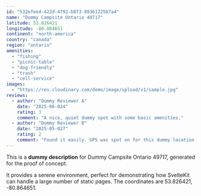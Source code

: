 ```yaml
---
id: "532efeed-422d-4792-b8f3-89361225b7a4"
name: "Dummy Campsite Ontario 49717"
latitude: 53.826421
longitude: -80.864651
continent: "north-america"
country: "canada"
region: "ontario"
amenities:
  - "fishing"
  - "picnic-table"
  - "dog-friendly"
  - "trash"
  - "cell-service"
images:
  - "https://res.cloudinary.com/demo/image/upload/v1/sample.jpg"
reviews:
  - author: "Dummy Reviewer A"
    date: "2025-06-024"
    rating: 3
    comment: "A nice, quiet dummy spot with some basic amenities."
  - author: "Dummy Reviewer B"
    date: "2025-05-027"
    rating: 2
    comment: "Found it easily. GPS was spot on for this dummy location."
---
```


This is a **dummy description** for Dummy Campsite Ontario 49717, generated for the proof of concept.

It provides a serene environment, perfect for demonstrating how SvelteKit can handle a large number of static pages. The coordinates are 53.826421, -80.864651.
